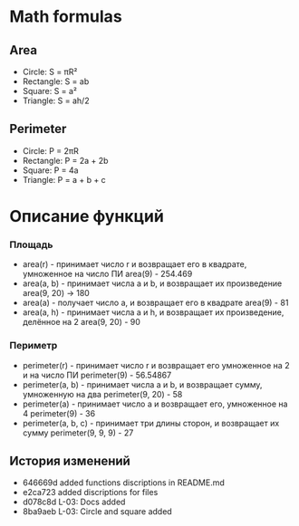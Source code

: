 # Math formulas
## Area
- Circle: S = πR²
- Rectangle: S = ab
- Square: S = a²
- Triangle: S = ah/2

## Perimeter
- Circle: P = 2πR
- Rectangle: P = 2a + 2b
- Square: P = 4a
- Triangle: P = a + b + c

# Описание функций
### Площадь
- area(r) - принимает число r и возвращает его в квадрате, умноженное на число ПИ
  area(9) - 254.469
- area(a, b) - принимает числа a и b, и возвращает их произведение
  area(9, 20) → 180
- area(a) - получает число a, и возвращает его в квадрате
  area(9) - 81
- area(a, h) - принимает числа а и h, и возвращает их произведение, делённое на 2
  area(9, 20) - 90

### Периметр
- perimeter(r) - принимает число r и возвращает его умноженное на 2 и на число ПИ
  perimeter(9) - 56.54867
- perimeter(a, b) - принимает числа a и b, и возвращает сумму, умноженную на два
  perimeter(9, 20) - 58
- perimeter(a) - принимает число а и возвращает его, умноженное на 4
  perimeter(9) - 36
- perimeter(a, b, c) - принимает три длины сторон, и возвращает их сумму
  perimeter(9, 9, 9) - 27

## История изменений
- 646669d added functions discriptions in README.md
- e2ca723 added discriptions for files
- d078c8d L-03: Docs added
- 8ba9aeb L-03: Circle and square added
